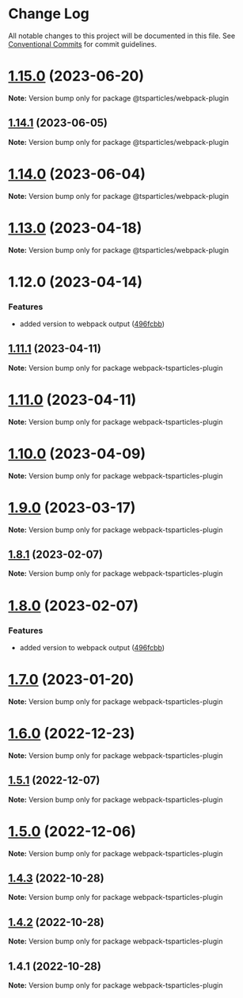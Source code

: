 # Change Log

All notable changes to this project will be documented in this file.
See [Conventional Commits](https://conventionalcommits.org) for commit guidelines.

# [1.15.0](https://github.com/tsparticles/utils/compare/@tsparticles/webpack-plugin@1.14.1...@tsparticles/webpack-plugin@1.15.0) (2023-06-20)

**Note:** Version bump only for package @tsparticles/webpack-plugin





## [1.14.1](https://github.com/tsparticles/utils/compare/@tsparticles/webpack-plugin@1.14.0...@tsparticles/webpack-plugin@1.14.1) (2023-06-05)

**Note:** Version bump only for package @tsparticles/webpack-plugin





# [1.14.0](https://github.com/tsparticles/utils/compare/@tsparticles/webpack-plugin@1.13.0...@tsparticles/webpack-plugin@1.14.0) (2023-06-04)

**Note:** Version bump only for package @tsparticles/webpack-plugin





# [1.13.0](https://github.com/tsparticles/utils/compare/@tsparticles/webpack-plugin@1.12.0...@tsparticles/webpack-plugin@1.13.0) (2023-04-18)

**Note:** Version bump only for package @tsparticles/webpack-plugin





# 1.12.0 (2023-04-14)


### Features

* added version to webpack output ([496fcbb](https://github.com/tsparticles/utils/commit/496fcbb98c64cdb37c874bfbf8f9c3172806ef58))





## [1.11.1](https://github.com/tsparticles/utils/compare/webpack-tsparticles-plugin@1.11.0...webpack-tsparticles-plugin@1.11.1) (2023-04-11)

**Note:** Version bump only for package webpack-tsparticles-plugin





# [1.11.0](https://github.com/tsparticles/utils/compare/webpack-tsparticles-plugin@1.10.0...webpack-tsparticles-plugin@1.11.0) (2023-04-11)

**Note:** Version bump only for package webpack-tsparticles-plugin





# [1.10.0](https://github.com/tsparticles/utils/compare/webpack-tsparticles-plugin@1.9.0...webpack-tsparticles-plugin@1.10.0) (2023-04-09)

**Note:** Version bump only for package webpack-tsparticles-plugin





# [1.9.0](https://github.com/tsparticles/utils/compare/webpack-tsparticles-plugin@1.8.1...webpack-tsparticles-plugin@1.9.0) (2023-03-17)

**Note:** Version bump only for package webpack-tsparticles-plugin





## [1.8.1](https://github.com/tsparticles/utils/compare/webpack-tsparticles-plugin@1.8.0...webpack-tsparticles-plugin@1.8.1) (2023-02-07)

**Note:** Version bump only for package webpack-tsparticles-plugin





# [1.8.0](https://github.com/tsparticles/utils/compare/webpack-tsparticles-plugin@1.7.0...webpack-tsparticles-plugin@1.8.0) (2023-02-07)


### Features

* added version to webpack output ([496fcbb](https://github.com/tsparticles/utils/commit/496fcbb98c64cdb37c874bfbf8f9c3172806ef58))





# [1.7.0](https://github.com/tsparticles/utils/compare/webpack-tsparticles-plugin@1.6.0...webpack-tsparticles-plugin@1.7.0) (2023-01-20)

**Note:** Version bump only for package webpack-tsparticles-plugin





# [1.6.0](https://github.com/tsparticles/utils/compare/webpack-tsparticles-plugin@1.5.1...webpack-tsparticles-plugin@1.6.0) (2022-12-23)

**Note:** Version bump only for package webpack-tsparticles-plugin





## [1.5.1](https://github.com/tsparticles/utils/compare/webpack-tsparticles-plugin@1.5.0...webpack-tsparticles-plugin@1.5.1) (2022-12-07)

**Note:** Version bump only for package webpack-tsparticles-plugin





# [1.5.0](https://github.com/tsparticles/utils/compare/webpack-tsparticles-plugin@1.4.3...webpack-tsparticles-plugin@1.5.0) (2022-12-06)

**Note:** Version bump only for package webpack-tsparticles-plugin





## [1.4.3](https://github.com/tsparticles/utils/compare/webpack-tsparticles-plugin@1.4.2...webpack-tsparticles-plugin@1.4.3) (2022-10-28)

**Note:** Version bump only for package webpack-tsparticles-plugin

## [1.4.2](https://github.com/tsparticles/utils/compare/webpack-tsparticles-plugin@1.4.1...webpack-tsparticles-plugin@1.4.2) (2022-10-28)

**Note:** Version bump only for package webpack-tsparticles-plugin

## 1.4.1 (2022-10-28)

**Note:** Version bump only for package webpack-tsparticles-plugin

